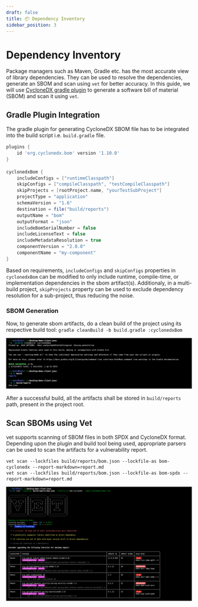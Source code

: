 ```yaml
---
draft: false
title: 📦 Dependency Inventory
sidebar_position: 3
---
```


# Dependency Inventory

Package managers such as Maven, Gradle etc. has the most accurate view of library dependencies. They can be used to resolve the dependencies, generate an SBOM and scan using `vet` for better accuracy. In this guide, we will use [CycloneDX gradle plugin](https://github.com/CycloneDX/cyclonedx-gradle-plugin) to generate a software bill of material (SBOM) and scan it using `vet`.

## Gradle Plugin Integration

The gradle plugin for generating CycloneDX SBOM file has to be integrated into
the build script i.e. `build.gradle` file.

```groovy
plugins {
    id 'org.cyclonedx.bom' version '1.10.0'
}

cyclonedxBom {
    includeConfigs = ["runtimeClasspath"]
    skipConfigs = ["compileClasspath", "testCompileClasspath"]
    skipProjects = [rootProject.name, "yourTestSubProject"]
    projectType = "application"
    schemaVersion = "1.6"
    destination = file("build/reports")
    outputName = "bom"
    outputFormat = "json"
    includeBomSerialNumber = false
    includeLicenseText = false
    includeMetadataResolution = true
    componentVersion = "2.0.0"
    componentName = "my-component"
}
```

Based on requirements, `includeConfigs` and `skipConfigs` properties in
`cyclonedxBom` can be modified to only include runtime, compile-time, or
implementation dependencies in the sbom artifact(s). Additionaly, in
a multi-build project, `skipProjects` property can be used to exclude
dependency resolution for a sub-project, thus reducing the noise.

### SBOM Generation

Now, to generate sbom artifacts, do a clean build of the project using its
respective build tool: `gradle cleanBuild -b build.gradle :cyclonedxBom`

![sample gradle build](../../static/img/sample-gradle-build.png)

After a successful build, all the artifacts shall be stored in `build/reports`
path, present in the project root.

## Scan SBOMs using Vet

vet supports scanning of SBOM files in both SPDX and CycloneDX format.
Depending upon the plugin and build tool being used, appropriate parsers can be
used to scan the artifacts for a vulnerability report.

```
vet scan --lockfiles build/reports/bom.json --lockfile-as bom-cyclonedx --report-markdown=report.md
vet scan --lockfiles build/reports/bom.json --lockfile-as bom-spdx --report-markdown=report.md
```

![vet cyclonedx scan demo](../../static/img/vet-cyclonedx-scan-demo.png)
